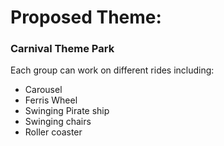 # Proposed Theme:

### Carnival Theme Park
Each group can work on different rides including: 
- Carousel
- Ferris Wheel
- Swinging Pirate ship
- Swinging chairs
- Roller coaster
